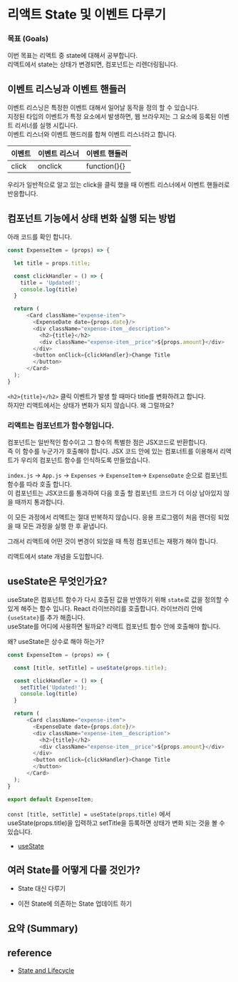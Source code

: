 # 리액트 State 및 이벤트 다루기

### 목표 (Goals)
이번 목표는 리액트 중 state에 대해서 공부합니다.  
리액트에서 state는 상태가 변경되면, 컴포넌트는 리렌더링됩니다.

## 이벤트 리스닝과 이벤트 핸들러

이벤트 리스닝은 특정한 이벤트 대해서 일어날 동작을 정의 할 수 있습니다.  
지정된 타입의 이벤트가 특정 요소에서 발생하면, 웹 브라우저는 그 요소에 등록된 이벤트 리서너를 실행 시킵니다.  
이벤트 리스너와 이벤트 핸드러를 합쳐 이벤트 리스너라고 합니다.  

| 이벤트 | 이벤트 리스너 | 이벤트 핸들러      |
|------|---------|--------------|
| click | onclick | function(){} |

우리가 일반적으로 알고 있는 click을 클릭 했을 때 이벤트 리스너에서 이벤트 핸들러로 반응합니다.

## 컴포넌트 기능에서 상태 변화 실행 되는 방법

아래 코드를 확인 합니다.

```javascript
const ExpenseItem = (props) => {

  let title = props.title;

  const clickHandler = () => {
    title = 'Updated!';
    console.log(title)
  }

  return (
      <Card className="expense-item">
        <ExpenseDate date={props.date}/>
        <div className="expense-item__description">
          <h2>{title}</h2>
          <div className="expense-item__price">${props.amount}</div>
        </div>
        <button onClick={clickHandler}>Change Title
        </button>
      </Card>
  );
}
```

`<h2>{title}</h2>` 클릭 이벤트가 발생 할 때마다 title를 변화하려고 합니다.  
하지만 리액트에서는 상태가 변화가 되지 않습니다. 왜 그럴까요?  
### 리액트는 컴포넌트가 함수형입니다.   
컴포넌트는 일반적인 함수이고 그 함수의 특별한 점은 JSX코드로 반환합니다.  
즉 이 함수를 누군가가 호출해야 합니다.
JSX 코드 안에 있는 컴포너트를 이용해서 리액트가 우리의 컴포넌트 함수를 인식하도록 만들었습니다.  

`index.js` -> `App.js` -> `Expenses` -> `ExpenseItem`-> `ExpenseDate` 순으로 컴포넌트 함수를 따라 호출 합니다.  
이 컴포넌트는 JSX코드를 통과하여 다음 호출 할 컴포넌트 코드가 더 이상 남아있지 않을 때까지 통과합니다.

이 모든 과정에서 리액트는 절대 반복하지 않습니다. 응용 프로그램이 처음 렌더링 되었을 때 모든 과정을 실행 한 후 끝냅니다.

그래서 리액트에 어떤 것이 변경이 되었을 때 특정 컴포넌트는 재평가 해야 합니다.

리액트에서 state 개념을 도입합니다.

## useState은 무엇인가요?

useState은 컴포넌트 함수가 다시 호출된 값을 반영하기 위해 `state`로 값을 정의할 수 있게 해주는 함수 입니다.
React 라이브러리를 호출합니다. 라이브러리 안에 `{useState}`를 추가 해줍니다.  
useState를 어디에 사용하면 될까요? 리액트 컴포넌트 함수 안에 호출해야 합니다.

왜? useState은 상수로 해야 하는가?


```javascript
const ExpenseItem = (props) => {

  const [title, setTitle] = useState(props.title);

  const clickHandler = () => {
    setTitle('Updated!');
    console.log(title)
  }

  return (
      <Card className="expense-item">
        <ExpenseDate date={props.date}/>
        <div className="expense-item__description">
          <h2>{title}</h2>
          <div className="expense-item__price">${props.amount}</div>
        </div>
        <button onClick={clickHandler}>Change Title
        </button>
      </Card>
  );
}

export default ExpenseItem;
```
`const [title, setTitle] = useState(props.title)` 에서 useState(props.title)을 입력하고 setTitle을 등록하면 상태가 변화 되는 것을 볼 수 있습니다.


* [useState](https://reactjs.org/docs/hooks-reference.html#usestate)
  

## 여러 State를 어떻게 다룰 것인가?

* State 대신 다루기

* 이전 State에 의존하는 State 업데이트 하기

## 요약 (Summary)


## reference
* [State and Lifecycle](https://ko.reactjs.org/docs/state-and-lifecycle.html)
